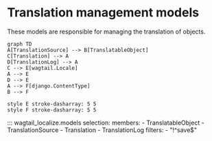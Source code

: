 # Translation management models

These models are responsible for managing the translation of objects.

```mermaid
graph TD
A[TranslationSource] --> B[TranslatableObject]
C[Translation] --> A
D[TranslationLog] --> A
C --> E[wagtail.Locale]
A --> E
D --> E
A --> F[django.ContentType]
B --> F

style E stroke-dasharray: 5 5
style F stroke-dasharray: 5 5
```

::: wagtail_localize.models
    selection:
        members:
            - TranslatableObject
            - TranslationSource
            - Translation
            - TranslationLog
        filters:
            - "!^save$"
